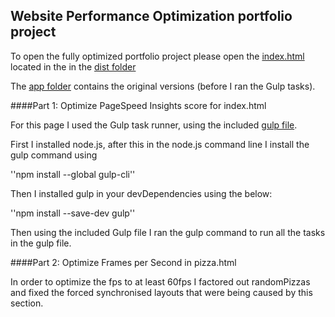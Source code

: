 ## Website Performance Optimization portfolio project

To open the fully optimized portfolio project please open the [index.html](dist/index.html) located in the in the [dist folder](/dist/)

The [app folder](/app/) contains the original versions (before I ran the Gulp tasks).


####Part 1: Optimize PageSpeed Insights score for index.html

For this page I used the Gulp task runner, using the included [gulp file](gulpfile.js).

First I installed node.js,
after this in the node.js command line I install the gulp command using

''npm install --global gulp-cli''

Then I installed gulp in your devDependencies using the below: 

''npm install --save-dev gulp''

Then using the included Gulp file I ran the gulp command to run all the tasks in the gulp file.

####Part 2: Optimize Frames per Second in pizza.html

In order to optimize the fps to at least 60fps I factored out randomPizzas and fixed the forced synchronised layouts that were being caused by this section.

